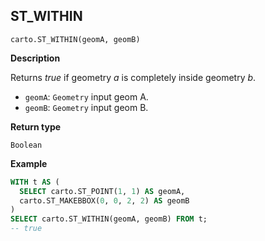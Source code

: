 ## ST_WITHIN

```sql:signature
carto.ST_WITHIN(geomA, geomB)
```

**Description**

Returns _true_ if geometry _a_ is completely inside geometry _b_.

* `geomA`: `Geometry` input geom A.
* `geomB`: `Geometry` input geom B.

**Return type**

`Boolean`

**Example**

```sql
WITH t AS (
  SELECT carto.ST_POINT(1, 1) AS geomA,
  carto.ST_MAKEBBOX(0, 0, 2, 2) AS geomB
)
SELECT carto.ST_WITHIN(geomA, geomB) FROM t;
-- true
```